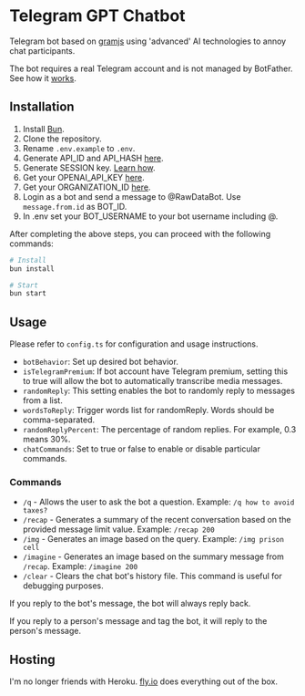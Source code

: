 # Telegram GPT Chatbot

Telegram bot based on [gramjs](https://gram.js.org/) using 'advanced' AI technologies to annoy chat participants.

The bot requires a real Telegram account and is not managed by BotFather. See how it [works](https://gram.js.org/getting-started/authorization#logging-in-as-a-user).

## Installation

1. Install [Bun](https://bun.sh/docs/installation).
2. Clone the repository.
3. Rename `.env.example` to `.env`.
4. Generate API_ID and API_HASH [here](https://gram.js.org/getting-started/authorization#getting-api-id-and-api-hash).
5. Generate SESSION key. [Learn how](https://gram.js.org/getting-started/authorization).
6. Get your OPENAI_API_KEY [here](https://platform.openai.com/account/api-keys).
7. Get your ORGANIZATION_ID [here](https://platform.openai.com/account/org-settings).
8. Login as a bot and send a message to @RawDataBot. Use `message.from.id` as BOT_ID.
9. In .env set your BOT_USERNAME to your bot username including @.

After completing the above steps, you can proceed with the following commands:

```bash
# Install
bun install

# Start
bun start
```

## Usage

Please refer to `config.ts` for configuration and usage instructions.

- `botBehavior`: Set up desired bot behavior.
- `isTelegramPremium`: If bot account have Telegram premium, setting this to true will allow the bot to automatically transcribe media messages.
- `randomReply`: This setting enables the bot to randomly reply to messages from a list.
- `wordsToReply`: Trigger words list for randomReply. Words should be comma-separated.
- `randomReplyPercent`: The percentage of random replies. For example, 0.3 means 30%.
- `chatCommands`: Set to true or false to enable or disable particular commands.

### Commands
- `/q` - Allows the user to ask the bot a question. Example: `/q how to avoid taxes?`
- `/recap` - Generates a summary of the recent conversation based on the provided message limit value. Example: `/recap 200`
- `/img` - Generates an image based on the query. Example: `/img prison cell`
- `/imagine` - Generates an image based on the summary message from `/recap`. Example: `/imagine 200`
- `/clear` - Clears the chat bot's history file. This command is useful for debugging purposes.

If you reply to the bot's message, the bot will always reply back.

If you reply to a person's message and tag the bot, it will reply to the person's message.

## Hosting

I'm no longer friends with Heroku.
[fly.io](https://fly.io/) does everything out of the box.


